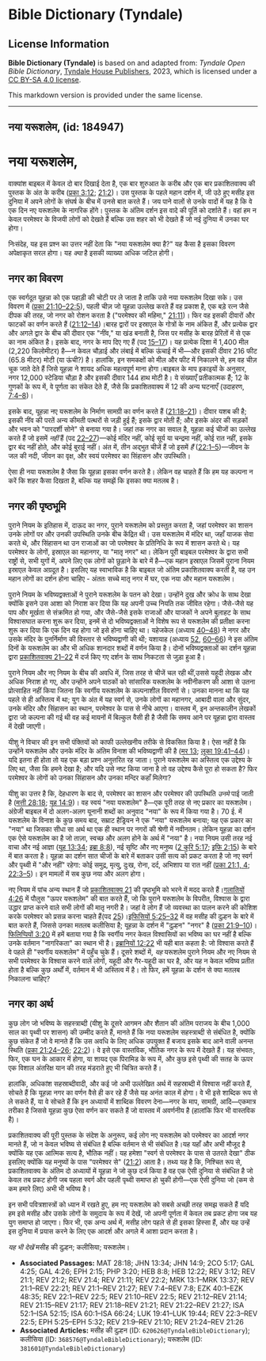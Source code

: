 # Bible Dictionary (Tyndale)

## License Information

**Bible Dictionary (Tyndale)** is based on and adapted from: _Tyndale Open Bible Dictionary_, [Tyndale House Publishers](https://tyndaleopenresources.com/), 2023, which is licensed under a [CC BY-SA 4.0 license](https://creativecommons.org/licenses/by-sa/4.0/legalcode.en).

This markdown version is provided under the same license.



--------------------------------

## नया यरूशलेम, (id: 184947)

नया यरूशलेम,
============

वाक्यांश बाइबल में केवल दो बार दिखाई देता है, एक बार शुरुआत के करीब और एक बार प्रकाशितवाक्य की पुस्तक के अंत के करीब ([प्रका 3:12](https://ref.ly/Rev3:12); [21:2](https://ref.ly/Rev21:2))। उस पुस्तक के पहले महान दर्शन में, जी उठे हुए मसीह इस दुनिया में अपने लोगों के संघर्ष के बीच में उनसे बात करते हैं। जय पाने वालों से उनके वादों में यह है कि वे एक दिन नए यरूशलेम के नागरिक होंगे। पुस्तक के अंतिम दर्शन इस वादे की पूर्ति को दर्शाते हैं। वहां हम न केवल परमेश्वर के विजयी लोगों को देखते हैं बल्कि उस शहर को भी देखते हैं जो नई दुनिया में उनका घर होगा।

निःसंदेह, यह इस प्रश्न का उत्तर नहीं देता कि "नया यरूशलेम क्या है?" यह कैसा है इसका विवरण अपेक्षाकृत सरल होगा। यह *क्या* है इसकी व्याख्या अधिक जटिल होगी।

नगर का विवरण
------------

एक स्वर्गदूत यूहन्ना को एक पहाड़ी की चोटी पर ले जाता है ताकि उसे नया यरूशलेम दिखा सके। उस विवरण में ([प्रका 21:10–22:5](https://ref.ly/Rev21:10-Rev22:5)), पहली चीज़ जो यूहन्ना उल्लेख करते हैं वह प्रकाश है, एक बड़े रत्न जैसे दीपक की तरह, जो नगर को रोशन करता है ("परमेश्वर की महिमा," [21:11](https://ref.ly/Rev21:11))। फिर वह इसकी दीवारों और फाटकों का वर्णन करते हैं ([21:12–14](https://ref.ly/Rev21:12-Rev21:14))।बारह द्वारों पर इस्राएल के गोत्रों के नाम अंकित हैं, और प्रत्येक द्वार और अगले द्वार के बीच की दीवार एक "नींव," या खंड बनाती है, जिस पर मसीह के बारह प्रेरितों में से एक का नाम अंकित है। इसके बाद, नगर के माप दिए गए हैं (पद [15–17](https://ref.ly/Rev21:15-Rev21:17))। यह प्रत्येक दिशा में 1,400 मील (2,220 किलोमीटर) है—न केवल चौड़ाई और लंबाई में बल्कि ऊंचाई में भी—और इसकी दीवार 216 फीट (65\.8 मीटर) मोटी (या ऊंची?) है। हालांकि, इन समकक्षों को मील और फीट में निकालने से, हम वह चीज़ चूक जाते देते हैं जिसे यूहन्ना ने शायद अधिक महत्वपूर्ण माना होगा।बाइबल के माप इकाइयों के अनुसार, नगर 12,000 स्टेडिया चौड़ा है और इसकी दीवार 144 हाथ मोटी है। ये संख्याएँ प्रतीकात्मक हैं; 12 के गुणकों के रूप में, वे पूर्णता का संकेत देते हैं, जैसे कि प्रकाशितवाक्य में 12 की अन्य घटनाएँ (उदाहरण, [7:4–8](https://ref.ly/Rev7:4-Rev7:8))।

इसके बाद, यूहन्ना नए यरूशलेम के निर्माण सामग्री का वर्णन करते हैं ([21:18–21](https://ref.ly/Rev21:18-Rev21:21))। दीवार यशब की है; इसकी नींव की परतें अन्य कीमती पत्थरों से जड़ी हुई हैं; इसके द्वार मोती हैं; और इसके अंदर की सड़कों और भवन को "पारदर्शी सोने" से बनाया गया है। जहां तक नगर का सवाल है, यूहन्ना कई चीजों का उल्लेख करते हैं जो इसमें *नहीं* हैं (पद [22–27](https://ref.ly/Rev21:22-Rev21:27))—कोई मंदिर नहीं, कोई सूर्य या चन्द्रमा नहीं, कोई रात नहीं, इसके द्वार बंद नहीं होते, और कोई बुराई नहीं। अंत में, तीन अद्भुत चीजें हैं जो इसमें *हैं*  ([22:1–5](https://ref.ly/Rev22:1-Rev22:5))—जीवन के जल की नदी, जीवन का वृक्ष, और स्वयं परमेश्वर का सिंहासन और उपस्थिति।  
  
ऐसा ही नया यरूशलेम है जैसा कि यूहन्ना इसका वर्णन करते है। लेकिन वह चाहते हैं कि हम यह कल्पना न करें कि शहर कैसा दिखता है, बल्कि यह समझें कि इसका क्या मतलब है।

नगर की पृष्ठभूमि
----------------

पुराने नियम के इतिहास में, दाऊद का नगर, पुराने यरूशलेम को प्रस्तुत करता है, जहां परमेश्वर का शासन उनके लोगों पर और उनकी उपस्थिति उनके बीच केंद्रित थी। उस यरूशलेम में मंदिर था, जहाँ याजक सेवा करते थे, और सिंहासन था उन राजाओं का जो परमेश्वर के प्रतिनिधि के रूप में शासन करते थे। यह परमेश्वर के लोगों, इस्राएल का महानगर, या "मातृ नगर" था। लेकिन पूरी बाइबल परमेश्वर के द्वारा सभी राष्ट्रों से, सभी युगों में, अपने लिए एक लोगों को छुड़ाने के बारे में है—एक महान इस्राएल जिसमें पुराना नियम इस्राएल केवल अग्रदूत है। इसलिए यह स्वाभाविक है कि बाइबल जो अंतिम प्रकाशितवाक्य करती है, वह उन महान लोगों का दर्शन होना चाहिए \- अंततः सच्चे मातृ नगर में घर, एक नया और महान यरूशलेम।

पुराने नियम के भविष्यद्वक्ताओं ने पुराने यरूशलेम के पतन को देखा। उन्होंने दुख और क्रोध के साथ देखा क्योंकि इसने उस आशा को निराश कर दिया कि यह अपनी उच्च नियति तक जीवित रहेगा। जैसे\-जैसे यह पाप और मूर्खता से संक्रमित हो गया, और जैसे\-जैसे इसके राजाओं और याजकों ने अपने बुलाहट के साथ विश्वासघात करना शुरू कर दिया, इनमें से दो भविष्यद्वक्ताओं ने विशेष रूप से यरूशलेम की प्रतीक्षा करना शुरू कर दिया कि एक दिन वह होगा जो इसे होना चाहिए था। यहेजकेल (अध्याय [40–48](https://ref.ly/Ezek40:1-Ezek48:35)) ने नगर और उसके मंदिर के पुनर्निर्माण की विस्तार से भविष्यद्वाणी की थी; यशायाह (अध्याय [52](https://ref.ly/Isa52:1-Isa52:15), [60–66](https://ref.ly/Isa60:1-Isa66:24)) ने इस अंतिम दिनों के यरूशलेम का और भी अधिक शानदार शब्दों में वर्णन किया है। दोनों भविष्यद्वक्ताओं का दर्शन यूहन्ना द्वारा [प्रकाशितवाक्य 21–22](https://ref.ly/Rev21:1-Rev22:21) में दर्ज किए गए दर्शन के साथ निकटता से जुड़ा हुआ है।

पुराने नियम और नए नियम के बीच की अवधि में, जिस तरह से चीजें चल रही थीं,उससे यहूदी लेखक और अधिक निराश हो गए, और उन्होंने अपने पाठकों को सांसारिक यरूशलेम के नवीनीकरण की आशा से उतना प्रोत्साहित नहीं किया जितना कि स्वर्गीय यरूशलेम के कल्पनाशील विवरणों से। उनका मानना ​​था कि यह पहले से ही अस्तित्व में था; युग के अंत में यह स्वर्ग से, उनके लोगों का महानगर, आबादी वाला और सुंदर, उनके मंदिर और सिंहासन का स्थान, परमेश्वर के पास से नीचे आएगा। वास्तव में, इन अन्तकालीन लेखकों द्वारा जो कल्पना की गई थी वह कई मायनों में बिल्कुल वैसी ही है जैसी कि समय आने पर यूहन्ना द्वारा वास्तव में देखी जाएगी।

यीशु ने विचार की इन सभी पंक्तियों को काफी उल्लेखनीय तरीके से विकसित किया है। ऐसा नहीं है कि उन्होंने यरूशलेम और उनके मंदिर के अंतिम विनाश की भविष्यद्वाणी की है ([मर 13](https://ref.ly/Mark13:1-Mark13:37); [लूका 19:41–44](https://ref.ly/Luke19:41-Luke19:44))। यदि इतना ही होता तो यह एक बड़ा प्रश्न अनुत्तरित रह जाता। पुराने यरूशलेम का अस्तित्व एक उद्देश्य के लिए था, जैसा कि हमने देखा है; और यदि उसे नष्ट किया जाना है तो वह उद्देश्य कैसे पूरा हो सकता है? फिर परमेश्वर के लोगों को उनका सिंहासन और उनका मन्दिर कहाँ मिलेगा?

यीशु का उत्तर है कि, देहधारण के बाद से, परमेश्वर का शासन और परमेश्वर की उपस्थिति *उनमे* पाई जाती है ([मत्ती 28:18](https://ref.ly/Matt28:18); [यूह 14:9](https://ref.ly/John14:9))। वह स्वयं "नया यरूशलेम" है—एक पूरी तरह से नए प्रकार का यरूशलेम। अंग्रेजी बाइबल में दो अलग\-अलग यूनानी शब्दों का अनुवाद "नया" के रूप में किया गया है। 70 ई. में यरूशलेम के विनाश के कुछ समय बाद, सम्राट हैड्रियन ने एक "नया" यरूशलेम बनाया; यह एक प्रकार का "नया" था जिसका सीधा सा अर्थ था एक ही स्थान पर नगरों की श्रेणी में नवीनतम। लेकिन यूहन्ना का दर्शन एक ऐसे यरूशलेम का है जो ताज़ा, स्वच्छ और अलग होने के अर्थ में "नया" है। नया नियम उसी तरह नई वाचा और नई आज्ञा ([यूह 13:34](https://ref.ly/John13:34); [इब्रा 8:8](https://ref.ly/Heb8:8)), नई सृष्टि और नए मनुष्य ([2 कुरि 5:17](https://ref.ly/2Cor5:17); [इफि 2:15](https://ref.ly/Eph2:15)) के बारे में बात करता है। यूहन्ना का दर्शन सात चीजों के बारे में बताकर उसी सत्य को प्रकट करता है जो नए स्वर्ग और पृथ्वी में "और नहीं" रहेगा: कोई समुद्र, मृत्यु, दुःख, रोना, दर्द, अभिशाप या रात नहीं ([प्रका 21:1, 4](https://ref.ly/Rev21:1); [22:3–5](https://ref.ly/Rev22:3-Rev22:5))। इन मामलों में सब कुछ नया और अलग होगा।

नए नियम में पांच अन्य स्थान हैं जो [प्रकाशितवाक्य 21](https://ref.ly/Rev21:1-Rev21:27) की पृष्ठभूमि को भरने में मदद करते हैं।[गलातियों 4:26](https://ref.ly/Gal4:26) में पौलुस "ऊपर यरूशलेम" की बात करते हैं, जो कि पुराने यरूशलेम के विपरीत, विश्वास के द्वारा उद्धार प्राप्त करने वाले सभी लोगों की मातृ नगरी है। जहां वे लोग हैं जो व्यवस्था का पालन करने की कोशिश करके परमेश्वर को प्रसन्न करना चाहते हैं(पद [25](https://ref.ly/Gal4:25))।[इफिसियों 5:25–32](https://ref.ly/Eph5:25-Eph5:32) में वह मसीह की दुल्हन के बारे में बात करते हैं, जिससे उनका मतलब कलीसिया है; यूहन्ना के दर्शन में "दुल्हन" "नगर" है ([प्रका 21:9–10](https://ref.ly/Rev21:9-Rev21:10))।[फिलिप्पियों 3:20](https://ref.ly/Phil3:20) में हमें बताया गया है कि स्वर्गीय नगर केवल विश्वासियों का भविष्य का घर नहीं है बल्कि उनके वर्तमान "नागरिकता" का स्थान भी है। [इब्रानियों 12:22](https://ref.ly/Heb12:22) भी यही बात कहता है: जो विश्वास करते हैं वे पहले ही "स्वर्गीय यरूशलेम" में पहुँच चुके हैं। दूसरे शब्दों में, *यह* यरूशलेम पुराने नियम और नए नियम से सभी परमेश्वर के विश्वास करने वाले लोगों, यहूदी और गैर\-यहूदी का घर है, और यह न केवल भविष्य प्रतीत होता है बल्कि कुछ अर्थों में, वर्तमान में भी अस्तित्व में है। तो फिर, हमें यूहन्ना के दर्शन से क्या मतलब निकालना चाहिए?

नगर का अर्थ
-----------

कुछ लोग जो भविष्य के सहस्त्राब्दी (यीशु के दूसरे आगमन और शैतान की अंतिम पराजय के बीच 1,000 साल का पृथ्वी पर शासन) की उम्मीद करते हैं, मानते हैं कि नया यरूशलेम सहस्त्राब्दी से संबंधित है, क्योंकि कुछ संकेत हैं जो वे मानते हैं कि उस अवधि के लिए अधिक उपयुक्त हैं बजाय इसके बाद आने वाली अनन्त स्थिति ([प्रका 21:24–26](https://ref.ly/Rev21:24-Rev21:26); [22:2](https://ref.ly/Rev22:2))। वे इसे एक वास्तविक, भौतिक नगर के रूप में देखते हैं। यह संभवतः, फिर, एक घन के आकार में होगा, या शायद एक पिरामिड के रूप में, और कुछ इसे पृथ्वी की सतह के ऊपर एक विशाल अंतरिक्ष यान की तरह मंडराते हुए भी चित्रित करते हैं।

हालांकि, अधिकांश सहस्राब्दीवादी, और कई जो अभी उल्लेखित अर्थ में सहस्राब्दी में विश्वास नहीं करते हैं, सोचते हैं कि यूहन्ना नगर का वर्णन वैसे ही कर रहे हैं जैसे यह अनंत काल में होगा। वे भी इसे शाब्दिक रूप से ले सकते हैं, या वे सोचते हैं कि इन अध्यायों में शाब्दिक विवरण देना—नगर के माप, सामग्री, आदि—एकमात्र तरीका है जिससे यूहन्ना कुछ ऐसा वर्णन कर सकते हैं जो वास्तव में अवर्णनीय है (हालांकि फिर भी वास्तविक है)।

प्रकाशितवाक्य की पूरी पुस्तक के संदेश के अनुरूप, कई लोग नए यरूशलेम को परमेश्वर का आदर्श नगर मानते हैं, जो न केवल भविष्य से संबंधित है बल्कि वर्तमान से भी संबंधित है।यह यहाँ और अभी मौजूद है क्योंकि यह एक आत्मिक सत्य है, भौतिक नहीं। यह हमेशा "स्वर्ग से परमेश्वर के पास से उतरते देखा" ठीक इसलिए क्योंकि यह मनुष्यों के पास "परमेश्वर से" ([21:2](https://ref.ly/Rev21:2)) आता है। तथ्य यह है कि, निश्चित रूप से, प्रकाशितवाक्य के अंतिम दो अध्यायों में यूहन्ना ने जो कुछ दर्ज किया है वह एक ऐसी दुनिया से संबंधित है जो केवल तब प्रकट होगी जब पहला स्वर्ग और पहली पृथ्वी समाप्त हो चुकी होगी—एक ऐसी दुनिया जो (कम से कम हमारे लिए) अभी भी भविष्य है। 

इन सभी पवित्रशास्त्रों को ध्यान में रखते हुए, हम नए यरूशलेम को सबसे अच्छी तरह समझ सकते हैं यदि हम इसे मसीह और उसके लोगों के समुदाय के रूप में देखें, जो अपनी पूर्णता में केवल तब प्रकट होगा जब यह युग समाप्त हो जाएगा। फिर भी, एक अन्य अर्थ में, मसीह लोग पहले से ही इसका हिस्सा हैं, और यह उन्हें इस दुनिया में प्रयास करने के लिए एक आदर्श और अगले में आशा प्रदान करता है।

*यह भी देखें* मसीह की दुल्हन; कलीसिया; यरूशलेम।

* **Associated Passages:** MAT 28:18; JHN 13:34; JHN 14:9; 2CO 5:17; GAL 4:25; GAL 4:26; EPH 2:15; PHP 3:20; HEB 8:8; HEB 12:22; REV 3:12; REV 21:1; REV 21:2; REV 21:4; REV 21:11; REV 22:2; MRK 13:1–MRK 13:37; REV 21:1–REV 22:21; REV 21:1–REV 21:27; REV 7:4–REV 7:8; EZK 40:1–EZK 48:35; REV 22:1–REV 22:5; REV 21:10–REV 22:5; REV 21:12–REV 21:14; REV 21:15–REV 21:17; REV 21:18–REV 21:21; REV 21:22–REV 21:27; ISA 52:1–ISA 52:15; ISA 60:1–ISA 66:24; LUK 19:41–LUK 19:44; REV 22:3–REV 22:5; EPH 5:25–EPH 5:32; REV 21:9–REV 21:10; REV 21:24–REV 21:26
* **Associated Articles:** मसीह की दुल्हन (ID: `620626@TyndaleBibleDictionary`); कलीसिया (ID: `368576@TyndaleBibleDictionary`); यरूशलेम (ID: `381601@TyndaleBibleDictionary`)

